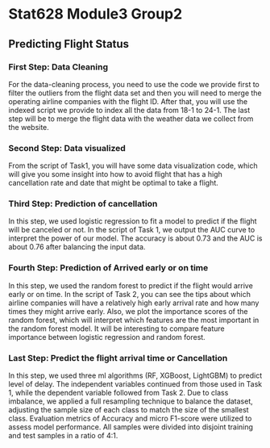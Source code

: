 # Stat628 Module3 Group2
## Predicting Flight Status

### First Step: Data Cleaning
For the data-cleaning process, you need to use the code we provide first to filter the outliers from the flight data set and then you will need to merge the operating airline
companies with the flight ID. After that, you will use the indexed script we provide to index all the data from 18-1 to 24-1. The last step will be to merge the flight data with the
weather data we collect from the website.

### Second Step: Data visualized
From the script of Task1, you will have some data visualization code, which will give you some insight into how to avoid flight that has a high cancellation rate and date
that might be optimal to take a flight.

### Third Step: Prediction of cancellation
In this step, we used logistic regression to fit a model to predict if the flight will be canceled or not. In the script of Task 1, we output the AUC curve to interpret the 
power of our model. The accuracy is about 0.73 and the AUC is about 0.76 after balancing the input data.

### Fourth Step: Prediction of Arrived early or on time
In this step, we used the random forest to predict if the flight would arrive early or on time. In the script of Task 2, you can see the tips about which airline companies will have
a relatively high early arrival rate and how many times they might arrive early. Also, we plot the importance scores of the random forest, which will interpret which features
are the most important in the random forest model. It will be interesting to compare feature importance between logistic regression and random forest.

### Last Step: Predict the flight arrival time or Cancellation
In this step, we used three ml algorithms (RF, XGBoost, LightGBM) to predict level of delay. The independent variables continued from those used in Task 1, while the dependent variable followed from Task 2. 
Due to class imbalance, we applied a full resampling technique to balance the dataset, adjusting the sample size of each class to match the size of the smallest class. 
Evaluation metrics of Accuracy and micro F1-score were utilized to assess model performance. All samples were divided into disjoint training and test samples in a ratio of 4:1.
